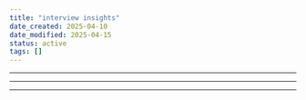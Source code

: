 ```yaml
---
title: "interview insights"
date_created: 2025-04-10
date_modified: 2025-04-15
status: active
tags: []
---
```


---

---

---


